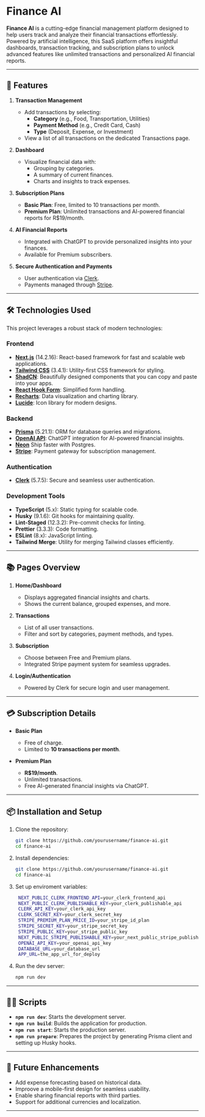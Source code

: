 # Finance AI

**Finance AI** is a cutting-edge financial management platform designed to help users track and analyze their financial transactions effortlessly. Powered by artificial intelligence, this SaaS platform offers insightful dashboards, transaction tracking, and subscription plans to unlock advanced features like unlimited transactions and personalized AI financial reports.

---

## 🚀 Features

1. **Transaction Management**

   - Add transactions by selecting:
     - **Category** (e.g., Food, Transportation, Utilities)
     - **Payment Method** (e.g., Credit Card, Cash)
     - **Type** (Deposit, Expense, or Investment)
   - View a list of all transactions on the dedicated Transactions page.

2. **Dashboard**

   - Visualize financial data with:
     - Grouping by categories.
     - A summary of current finances.
     - Charts and insights to track expenses.

3. **Subscription Plans**

   - **Basic Plan**: Free, limited to 10 transactions per month.
   - **Premium Plan**: Unlimited transactions and AI-powered financial reports for R$19/month.

4. **AI Financial Reports**

   - Integrated with ChatGPT to provide personalized insights into your finances.
   - Available for Premium subscribers.

5. **Secure Authentication and Payments**
   - User authentication via [Clerk](https://clerk.dev/).
   - Payments managed through [Stripe](https://stripe.com/).

---

## 🛠️ Technologies Used

This project leverages a robust stack of modern technologies:

### **Frontend**

- **[Next.js](https://nextjs.org/)** (14.2.16): React-based framework for fast and scalable web applications.
- **[Tailwind CSS](https://tailwindcss.com/)** (3.4.1): Utility-first CSS framework for styling.
- **[ShadCN](https://ui.shadcn.com/)**: Beautifully designed components that you can copy and paste into your apps.
- **[React Hook Form](https://react-hook-form.com/)**: Simplified form handling.
- **[Recharts](https://recharts.org/)**: Data visualization and charting library.
- **[Lucide](https://lucide.dev/)**: Icon library for modern designs.

### **Backend**

- **[Prisma](https://www.prisma.io/)** (5.21.1): ORM for database queries and migrations.
- **[OpenAI API](https://openai.com/api/)**: ChatGPT integration for AI-powered financial insights.
- **[Neon](https://neon.tech/)** Ship faster with Postgres.
- **[Stripe](https://stripe.com/)**: Payment gateway for subscription management.

### **Authentication**

- **[Clerk](https://clerk.dev/)** (5.7.5): Secure and seamless user authentication.

### **Development Tools**

- **TypeScript** (5.x): Static typing for scalable code.
- **Husky** (9.1.6): Git hooks for maintaining quality.
- **Lint-Staged** (12.3.2): Pre-commit checks for linting.
- **Prettier** (3.3.3): Code formatting.
- **ESLint** (8.x): JavaScript linting.
- **Tailwind Merge**: Utility for merging Tailwind classes efficiently.

---

## 📚 Pages Overview

1. **Home/Dashboard**

   - Displays aggregated financial insights and charts.
   - Shows the current balance, grouped expenses, and more.

2. **Transactions**

   - List of all user transactions.
   - Filter and sort by categories, payment methods, and types.

3. **Subscription**

   - Choose between Free and Premium plans.
   - Integrated Stripe payment system for seamless upgrades.

4. **Login/Authentication**
   - Powered by Clerk for secure login and user management.

---

## 💳 Subscription Details

- **Basic Plan**

  - Free of charge.
  - Limited to **10 transactions per month**.

- **Premium Plan**
  - **R$19/month**.
  - Unlimited transactions.
  - Free AI-generated financial insights via ChatGPT.

---

## 📦 Installation and Setup

1. Clone the repository:

   ```bash
   git clone https://github.com/yourusername/finance-ai.git
   cd finance-ai
   ```

2. Install dependencies:
   ```bash
   git clone https://github.com/yourusername/finance-ai.git
   cd finance-ai
   ```
3. Set up enviroment variables:
   ```bash
    NEXT_PUBLIC_CLERK_FRONTEND_API=your_clerk_frontend_api
    NEXT_PUBLIC_CLERK_PUBLISHABLE_KEY=your_clerk_publishable_api
    CLERK_API_KEY=your_clerk_api_key
    CLERK_SECRET_KEY=your_clerk_secret_key
    STRIPE_PREMIUM_PLAN_PRICE_ID=your_stripe_id_plan
    STRIPE_SECRET_KEY=your_stripe_secret_key
    STRIPE_PUBLIC_KEY=your_stripe_public_key
    NEXT_PUBLIC_STRIPE_PUBLISHABLE_KEY=your_next_public_stripe_publishable_key
    OPENAI_API_KEY=your_openai_api_key
    DATABASE_URL=your_database_url
    APP_URL=the_app_url_for_deploy
   ```
4. Run the dev server:
   ```bash
   npm run dev
   ```

---

## 🧑‍💻 Scripts

- **`npm run dev`**: Starts the development server.
- **`npm run build`**: Builds the application for production.
- **`npm run start`**: Starts the production server.
- **`npm run prepare`**: Prepares the project by generating Prisma client and setting up Husky hooks.

---

## 🌟 Future Enhancements

- Add expense forecasting based on historical data.
- Improove a mobile-first design for seamless usability.
- Enable sharing financial reports with third parties.
- Support for additional currencies and localization.

---
